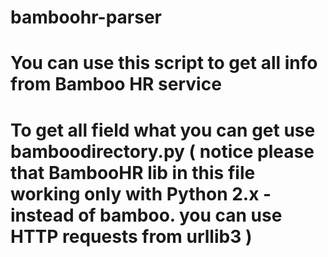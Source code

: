 # bamboohr-parser
#
# You can use this script to get all info from Bamboo HR service
# To get all field what you can get use bamboodirectory.py ( notice please that BambooHR lib in this file working only with Python 2.x - instead of bamboo. you can use HTTP requests from urllib3 )
